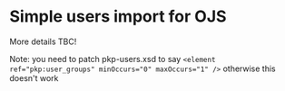 # Simple users import for OJS

More details TBC!

Note: you need to patch pkp-users.xsd to say `<element ref="pkp:user_groups" minOccurs="0" maxOccurs="1" />` otherwise this doesn't work